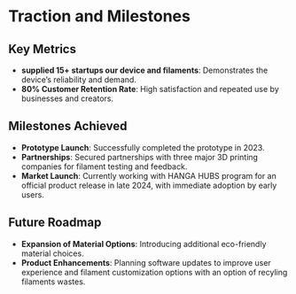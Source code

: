 # Traction and Milestones

## Key Metrics
- **supplied 15+ startups our device and filaments**: Demonstrates the device’s reliability and demand.
- **80% Customer Retention Rate**: High satisfaction and repeated use by businesses and creators.

## Milestones Achieved
- **Prototype Launch**: Successfully completed the prototype in 2023.
- **Partnerships**: Secured partnerships with three major 3D printing companies for filament testing and feedback.
- **Market Launch**: Currently working with HANGA HUBS program for an official product release in late 2024, with immediate adoption by early users.

## Future Roadmap
- **Expansion of Material Options**: Introducing additional eco-friendly material choices.
- **Product Enhancements**: Planning software updates to improve user experience and filament customization options with an option of recyling filaments wastes.
